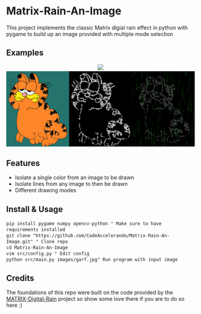 # Matrix-Rain-An-Image
This project implements the classic Matrix digial rain effect in python with pygame to build up an image provided with multiple mode selection


## Examples
<center>
 <img src="example.gif">
 <img src="example.png">
</center> 

## Features
-   Isolate a single color from an image to be drawn
-   Isolate lines from any image to then be drawn
-   Different drawing modes

## Install & Usage
```vim
pip install pygame numpy opencv-python " Make sure to have requirements installed
git clone "https://github.com/CodeAccelerando/Matrix-Rain-An-Image.git" " Clone repo
cd Matrix-Rain-An-Image
vim src/config.py " Edit config 
python src/main.py images/garf.jpg" Run program with input image 
```

## Credits

The foundations of this repo were built on the code provided by the [MATRIX-Digital-Rain](https://github.com/StanislavPetrovV/MATRIX-Digital-Rain) project so show some love there if you are to do so here :)
